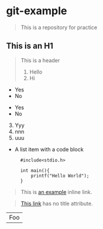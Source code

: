 # git-example
> This is a repository for practice

This is an H1
---
> This is a header
> 1. Hello
> 2. Hi
* Yes
* No
+ Yes
+ No
3. Yyy
1. nnn
8. uuu

* A list item with a code block

        #include<stdio.h>
        
        int main(){
            printf("Hello World");
        }

> This is [an example](http://example.com/ "Title") inline link.

> [This link](http://example.net/) has no title attribute.
<table>
    <tr>
        <td>Foo</td>
    </tr>
</table>
